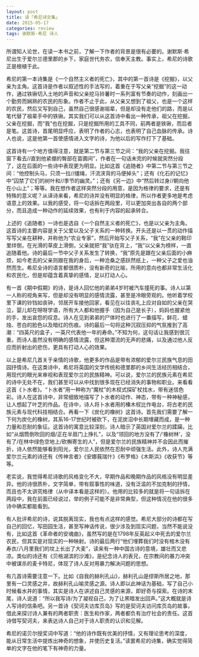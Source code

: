 ```yaml
---
layout: post
title: 读「希尼诗文集」
date: 2015-05-17
categories: review
tags: 谢默斯·希尼 诗人
---
```


所谓知人论世，在读一本书之前，了解一下作者的背景是很有必要的。谢默斯·希尼出生于爱尔兰德里郡的乡下，家庭世代务农，信奉天主教。事实上，希尼的诗歌正是根植于此。

希尼的第一本诗集是《一个自然主义者的死亡》，其中的第一首诗是《挖掘》，以父亲为主角。这首诗是作者以叙述性的手法写的，着重在于写父亲“挖掘”的这一动作，通过铁锹切入土地的声音和父亲挖马铃薯时一系列富有节奏的动作，刻画出一个勤劳而娴熟的农民的形象。作者不止于此，从父亲又想到了祖父，也是一个这样的农民，然后又写到自己，虽然自己很感谢祖辈，但是却没有走他们的路，而是以笔代替了祖辈手中的铁锹。其实我们可以从这首诗中看出一种传承，祖父在挖掘，父亲在挖掘，而“我”也在挖掘，只是挖掘所用的工具不同，前两者是铁锹，而后者是笔。这首诗，首尾明显呼应，表明了作者的心志，也表明了自己血脉的传承。诗人也说，这是他第一首使感情进入文字的诗，为他以后的写作打下了基础。

这首诗有一个地方值得注意，就是第二节与第三节之间：“我的父亲在挖掘。我往窗下看去//直到他紧绷的臀部在苗圃间”，作者在一句话未完的时候就突然分段了，这在后面的一些诗中表现更为明显。比如这首《追随者》中第二节与第三节之间：“他控制头马，只须一拉//缰绳，汗流浃背的马便掉头”；还有《化石的记忆》中“囚禁了它们的树叶和//季节的幽灵。”；还有《另一边》中“然后转过身//朝向他在小山上”；等等。我在想作者这样突然分段的用意，是因为格律的要求，还是有特殊的意义呢？从译诗来看，希尼的诗并没有明显的格律，所以作者更多地是考虑语意上的效果。以我的感受，将一句话拆在两段里，可以更加突出各自的两个部分，而且造成一种动作的延续效果，也有利于内容的起承转合。

上述的《追随者》一诗也是选自《一个自然主义者的死亡》，也是以父亲为主角。这首诗的主要内容是关于父爱以及父子关系的一种转换。开头还是以一贯的动作描写写父亲在耕种，并称他为“农业专家”，然后开始写父子关系，“我”在父亲的鞋印里绊倒，在光滑的草皮上滑倒，父亲就把“我”驮在背上，“我”以父亲为榜样，一直追随着他。诗的最后一节中父子关系发生了转换，“我”原先是跟在父亲后面的小麻烦，如今老去的父亲则跟在我的身后，一种沧桑之感跃然纸上，一种父子之爱也油然而生。希尼全诗的语言都很质朴，没有新奇的比喻，所用的意向也都非常生活化和农民化，但是却蕴含着真挚的感情，足以打动人心。

有一首《期中假期》的诗，是诗人回忆他的弟弟4岁时被汽车撞死的事。诗人以第一人称的视角来写，但是却没有明显的感情流露，甚至是冷眼旁观的。他听着学校里下课的铃铛如丧钟，邻居开车接他回家，看见在以往丧礼上应对自如的父亲在哭泣，婴儿却在呀呀学语，所有大人都和他握手（因为自己是长子），妈妈也握紧他的手，发出哀怨的叹息。诗人在见到弟弟的尸体时也进行了一番描写，鲜花、蜡烛、苍白的脸色以及暗红的伤痕。诗的最后一句将这种沉寂压抑的气氛推到了高潮：“四英尺的盒子，一英尺代表他一年的寿命。”不知为何，这句话让我感到很沉重。而诗人虽然没有明确的感情流露，但这种潜流的无声的悲痛，以及通过他人反应而折射出的悲伤，更具有打动人心的效果。

以上是希尼几首关于亲情的诗歌，他更多的作品是带有浓郁的爱尔兰民族气息的田园抒情诗。在这类诗中，希尼将英国的文学传统和德里郡的乡间生活经历相结合，用现代的眼光来审视和表现爱尔兰的民族精神。可以说，爱尔兰的民族元素在希尼的诗中无处不在，我们甚至可以从中找到很多现在已经消失的事物和职业。来看看这首《卜水者》。“卜水者”用一种称为“魔杖”的木杈式探矿杖找水，带有迷信色彩。诗人在这首诗中，非常细致地描写了卜水者的动作、神态，带有一种神秘感，让人想起了叶芝的作品。在诗中，诗人将卜水者用的榛木杈比作电台，将古老的民族元素与现代科技相结合。再看一下《炭化的橡树》这首诗。首先我们需要了解一下何为炭化的橡树，其系16-17世纪时被砍下，在泥炭沼中长期埋藏而成，是一种力量和忍耐的象征。这首诗的寓意比较深刻，诗人暗示了英国对爱尔兰的蹂躏，比如“从烟筒倒吹回的烟/正在半扇门上挣扎”，以及“领回的地方没有了/‘橡树林’，没有了/在林中绿色空地上/砍槲寄生的人”，但是爱尔兰的民族精神并不会因此而摧折，诗人依然能够看到阳光，爱尔兰人民依然在忍耐中顽强生活。此外，诗人充满爱尔兰元素的诗还有《传神言者》《安娜莪瑞什》《布罗格》《木斯浜》《收获节》等等。

老实说，我觉得希尼诗歌的风格变化不大，早期作品和晚期作品的风格没有明显差异。他的诗很质朴，文字简单，带有叙事性的味道，没有泛滥的不加克制的抒情，而且也不太讲究格律（从中译本看是这样的）。他用的比较多的就是将一句话拆在两段中，我在前面已经说过，举的例子可能不是非常典型，但这种情况在他的很多诗中确实都能看到。

有人批评希尼的诗，说其脱离现实，我也有点这样的感觉。希尼大部分的诗都在写自己的回忆，写田园生活，甚至写神话传说，很少涉及到现实问题，当然不能说没有，比如这首《革命者的安魂曲》，虽然写的是在1798年反英起义中死去的爱尔兰农民，但其实是对现实的一种映射。诗的最后两行“他们埋葬我们时没有棺木没有寿衣/八月里我们的坟上长出了大麦”，读来有一种中国古诗的意境，雄壮而又悲凉。类似的诗还有《贝格湖滨的沙滩》，是纪念诗人的表兄，在宗教间的暴力冲突中被谋杀的麦卡特尼，体现了诗人反对用暴力解决问题的思想。

有几首诗需要注意一下。比如《自我的赫利孔山》，赫利孔山是缪斯所居之地，那里有一口灵感之井，故赫利孔山喻灵感之源。诗人即以此神话为基础，写了自己小时候看水井的事情，其实是诗人在讲述自己灵感的来源，即好奇与探索。在诗的末尾，诗人说道：“所以我写诗/为了凝视自己，为了让黑暗发出回声。”这大概就是诗人写诗的信条吧。另一首诗《契诃夫访库页岛》写的是契诃夫访问库页岛的故事，借此来探讨诗人兼有的两者职责：医生和作家，两者都负有治疗社会的责任。这首诗借写契诃夫，来表达诗人自己对于诗人职责的认识和见解。

希尼的诺贝尔授奖词中写道：“他的诗作既有优美的抒情，又有理论思考的深度，能从日常生活中提炼出神奇的想象，并使历史复活。”读罢希尼的诗集，确实觉得简单的文字在他的笔下有神奇的力量。
